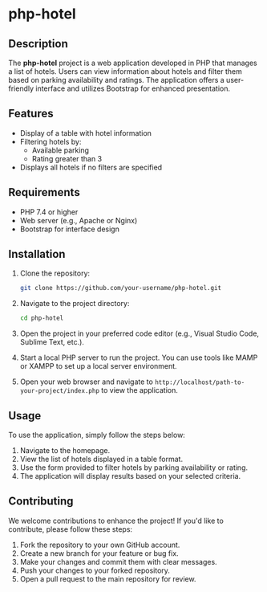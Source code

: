 # php-hotel

## Description
The **php-hotel** project is a web application developed in PHP that manages a list of hotels. Users can view information about hotels and filter them based on parking availability and ratings. The application offers a user-friendly interface and utilizes Bootstrap for enhanced presentation.

## Features
- Display of a table with hotel information
- Filtering hotels by:
  - Available parking
  - Rating greater than 3
- Displays all hotels if no filters are specified

## Requirements
- PHP 7.4 or higher
- Web server (e.g., Apache or Nginx)
- Bootstrap for interface design

## Installation
1. Clone the repository:
   ```bash
   git clone https://github.com/your-username/php-hotel.git

2. Navigate to the project directory:
   ```bash
   cd php-hotel

3. Open the project in your preferred code editor (e.g., Visual Studio Code, Sublime Text, etc.).

4. Start a local PHP server to run the project. You can use tools like MAMP or XAMPP to set up a local server environment.

5. Open your web browser and navigate to `http://localhost/path-to-your-project/index.php` to view the application.

## Usage

To use the application, simply follow the steps below:

1. Navigate to the homepage.
2. View the list of hotels displayed in a table format.
3. Use the form provided to filter hotels by parking availability or rating.
4. The application will display results based on your selected criteria.

## Contributing

We welcome contributions to enhance the project! If you'd like to contribute, please follow these steps:

1. Fork the repository to your own GitHub account.
2. Create a new branch for your feature or bug fix.
3. Make your changes and commit them with clear messages.
4. Push your changes to your forked repository.
5. Open a pull request to the main repository for review.   
